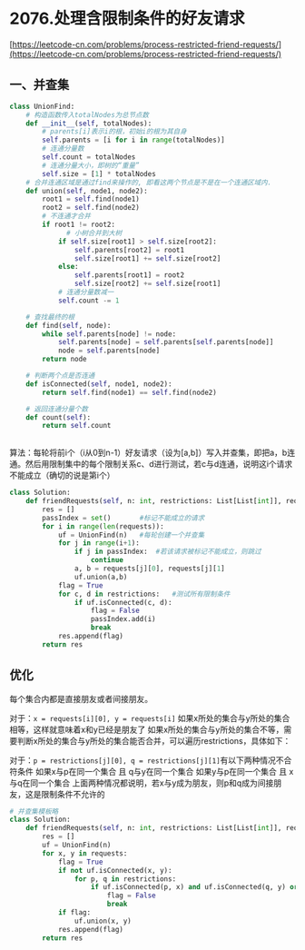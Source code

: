 # 2076.处理含限制条件的好友请求

[https://leetcode-cn.com/problems/process-restricted-friend-requests/](https://leetcode-cn.com/problems/process-restricted-friend-requests/)

## 一、并查集

```python
class UnionFind:
    # 构造函数传入totalNodes为总节点数
    def __init__(self, totalNodes):
        # parents[i]表示i的根，初始i的根为其自身
        self.parents = [i for i in range(totalNodes)]
        # 连通分量数
        self.count = totalNodes
        # 连通分量大小，即树的“重量”
        self.size = [1] * totalNodes
    # 合并连通区域是通过find来操作的, 即看这两个节点是不是在一个连通区域内.
    def union(self, node1, node2):
        root1 = self.find(node1)
        root2 = self.find(node2)
        # 不连通才合并
        if root1 != root2:
              # 小树合并到大树
            if self.size[root1] > self.size[root2]:
                self.parents[root2] = root1
                self.size[root1] += self.size[root2]
            else:
                self.parents[root1] = root2
                self.size[root2] += self.size[root1]
            # 连通分量数减一
            self.count -= 1

    # 查找最终的根
    def find(self, node):
        while self.parents[node] != node:
            self.parents[node] = self.parents[self.parents[node]]
            node = self.parents[node]
        return node

    # 判断两个点是否连通
    def isConnected(self, node1, node2):
        return self.find(node1) == self.find(node2)

    # 返回连通分量个数
    def count(self):
        return self.count
    

```

算法：每轮将前i个（i从0到n-1）好友请求（设为[a,b]）写入并查集，即把a，b连通。然后用限制集中的每个限制关系c、d进行测试，若c与d连通，说明这i个请求不能成立（确切的说是第i个）

```python
class Solution:
    def friendRequests(self, n: int, restrictions: List[List[int]], requests: List[List[int]]) -> List[bool]:
        res = []
        passIndex = set()		#标记不能成立的请求
        for i in range(len(requests)):
            uf = UnionFind(n)	#每轮创建一个并查集
            for j in range(i+1):
                if j in passIndex:	#若该请求被标记不能成立，则跳过
                    continue
                a, b = requests[j][0], requests[j][1]
                uf.union(a,b)
            flag = True
            for c, d in restrictions:	#测试所有限制条件
                if uf.isConnected(c, d):
                    flag = False
                    passIndex.add(i)
                    break
            res.append(flag)
        return res 
```



## 优化
每个集合内都是直接朋友或者间接朋友。

对于：`x = requests[i][0], y = requests[i]`
如果x所处的集合与y所处的集合相等，这样就意味着x和y已经是朋友了
如果x所处的集合与y所处的集合不等，需要判断x所处的集合与y所处的集合能否合并，可以遍历restrictions，具体如下：

对于：`p = restrictions[j][0], q = restrictions[j][1]`有以下两种情况不合符条件
如果x与p在同一个集合 且 q与y在同一个集合
如果y与p在同一个集合 且 x与q在同一个集合
上面两种情况都说明，若x与y成为朋友，则p和q成为间接朋友，这是限制条件不允许的

```python
# 并查集模板略
class Solution:
    def friendRequests(self, n: int, restrictions: List[List[int]], requests: List[List[int]]) -> List[bool]:
        res = []
        uf = UnionFind(n)
        for x, y in requests:
            flag = True
            if not uf.isConnected(x, y):
                for p, q in restrictions:
                    if uf.isConnected(p, x) and uf.isConnected(q, y) or uf.isConnected(q, x) and uf.isConnected(p, y):
                        flag = False
                        break
            if flag:
                uf.union(x, y)
            res.append(flag)
        return res
```

